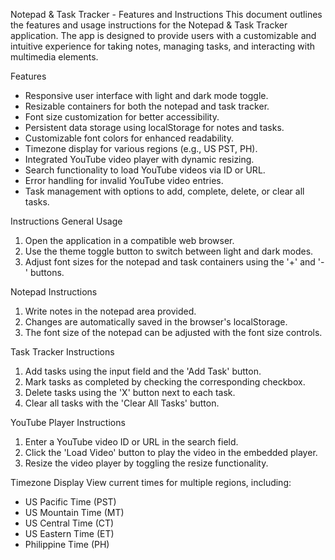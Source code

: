 Notepad & Task Tracker - Features and Instructions
This document outlines the features and usage instructions for the Notepad & Task Tracker application. The app is designed to provide users with a customizable and intuitive experience for taking notes, managing tasks, and interacting with multimedia elements.


Features
- Responsive user interface with light and dark mode toggle.
- Resizable containers for both the notepad and task tracker.
- Font size customization for better accessibility.
- Persistent data storage using localStorage for notes and tasks.
- Customizable font colors for enhanced readability.
- Timezone display for various regions (e.g., US PST, PH).
- Integrated YouTube video player with dynamic resizing.
- Search functionality to load YouTube videos via ID or URL.
- Error handling for invalid YouTube video entries.
- Task management with options to add, complete, delete, or clear all tasks.


Instructions
General Usage
1. Open the application in a compatible web browser.
2. Use the theme toggle button to switch between light and dark modes.
3. Adjust font sizes for the notepad and task containers using the '+' and '-' buttons.

   
Notepad Instructions
1. Write notes in the notepad area provided.
2. Changes are automatically saved in the browser's localStorage.
3. The font size of the notepad can be adjusted with the font size controls.

Task Tracker Instructions
1. Add tasks using the input field and the 'Add Task' button.
2. Mark tasks as completed by checking the corresponding checkbox.
3. Delete tasks using the 'X' button next to each task.
4. Clear all tasks with the 'Clear All Tasks' button.

YouTube Player Instructions
1. Enter a YouTube video ID or URL in the search field.
2. Click the 'Load Video' button to play the video in the embedded player.
3. Resize the video player by toggling the resize functionality.

Timezone Display
View current times for multiple regions, including:
- US Pacific Time (PST)
- US Mountain Time (MT)
- US Central Time (CT)
- US Eastern Time (ET)
- Philippine Time (PH)
